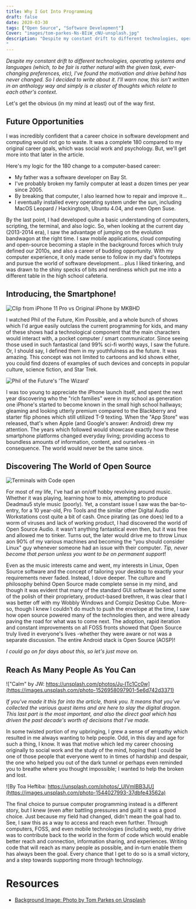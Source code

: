 ```yaml
---
title: Why I Got Into Programming
draft: false
date: 2020-03-30
tags: ["Open Source", "Software Development"]
Cover: "images/tom-parkes-Ns-BIiW_cNU-unsplash.jpg"
description: "Despite my constant drift to different technologies, operating systems and languages (which, to be fair is rather natural with the given task, ever-changing preferences, etc), I've found the motivation and drive behind has never changed. So I decided to write about it. Let's get the obvious (in my mind at least) out of the way first.
"
---
```


_Despite my constant drift to different technologies, operating systems and languages (which, to be fair is rather natural with the given task, ever-changing preferences, etc), I've found the motivation and drive behind has never changed. So I decided to write about it. I'll warn now, this isn't written in an anthology way and simply is a cluster of thoughts which relate to each other's context._

Let's get the obvious (in my mind at least) out of the way first.

## Future Opportunities

I was incredibly confident that a career choice in software development and computing would not go to waste. It was a complete 180 compared to my original career goals, which was social work and psychology. But, we'll get more into that later in the article.

Here's my logic for the 180 change to a computer-based career:

- My father was a software developer on Bay St.
- I've probably broken my family computer at least a dozen times per year since 2005.
- By breaking that computer, I also learned how to repair and improve it...
- I eventually installed every operating system under the sun, including MacOS Leopard / Hackingtosh, Ubuntu 4.04, and even Open Suse.

By the last point, I had developed quite a basic understanding of computers, scripting, the terminal, and also logic. So, when looking at the current day (2013-2014 era), I saw the advantage of jumping on the evolution bandwagon at the right time. I saw mobile applications, cloud computing and open-source becoming a staple in the background forces which truly defined our 2010s, and also a career of budding opportunity. With my computer experience, it only made sense to follow in my dad's footsteps and pursue the world of software development... plus I liked tinkering, and was drawn to the shiny specks of bits and nerdiness which put me into a different table in the high school cafeteria.

## Introducing, the Smartphone!

![Clip from iPhone 11 Pro vs Original iPhone by MKBHD](https://i.ytimg.com/vi/zIjngBAxTr4/maxresdefault.jpg)

I watched Phil of the Future, Kim Possible, and a whole bunch of shows which I'd argue easily outclass the current programming for kids, and many of these shows had a technological component that the main characters would interact with, a pocket computer / smart communicator. Since seeing those used in such fantastical (and 99% sci-fi worth) ways, I saw the future. Or, I should say, I defined them in my youthfulness as the future. It was amazing. This concept was not limited to cartoons and kid shows either, you could find dozens of examples of such devices and concepts in popular culture, science fiction, and Star Trek.

![Phil of the Future's 'The Wizard'](https://vignette.wikia.nocookie.net/philofthefuture/images/3/33/Wizrd_6.JPG/revision/latest?cb=20120207015037)

I was too young to appreciate the iPhone launch itself, and spent the next year discovering who the "rich families" were in my school as generation one iPhone's started to become known in the small high school hallways; gleaming and looking utterly premium compared to the Blackberry and starter flip phones which still utilized T-9 texting. When the "App Store" was released, that's when Apple (and Google's answer: Android) drew my attention. The years which followed would showcase exactly how these smartphone platforms changed everyday living; providing access to boundless amounts of information, content, and ourselves -in consequence. The world would never be the same since.

## Discovering The World of Open Source

![Terminals with Code open](https://images.unsplash.com/photo-1518432031352-d6fc5c10da5a)

For most of my life, I've had an on/off hobby revolving around music. Whether it was playing, learning how to mix, attempting to produce Deadmau5 style music (poorly). Yet, a constant issue I saw was the bar-to-entry, for a 10 year-old, Pro Tools and the similar other Digital Audio Workstations cost quite a bit of cash. Once pirating (as one does) led to a worm of viruses and lack of working product, I had discovered the world of Open Source Audio. it wasn't anything fantastical even then, but it was free and allowed me to tinker. Turns out, the later would drive me to throw Linux aon 90% of my various machines and becoming the "you should consider Linux" guy whenever someone had an issue with their computer. _Tip, never become that person unless you want to be on permanent support_!

Even as the music interests came and went, my interests in Linux, Open Source software and the concept of tailoring your desktop to exactly your requirements never faded. Instead, I dove deeper. The culture and philosophy behind Open Source made complete sense in my mind, and though it was evident that many of the standard GUI software lacked some of the polish of their proprietary, product-based brethren, it was clear that I was better off with my Wobbly Windows and Compiz Desktop Cube. More-so, though I knew I couldn't do much to push the envelope at the time, I saw how open source powered many of the technologies then, and were already paving the road for what was to come next. The adoption, rapid iteration and constant improvements on all FOSS fronts showed that Open Source truly lived in everyone's lives -whether they were aware or not was a separate discussion. The entire Android stack is Open Source (AOSP)!

_I could go on for days about this, so let's just move on._

## Reach As Many People As You Can

!["Calm" by JW: https://unsplash.com/photos/Ju-ITc1Cc0w](https://images.unsplash.com/photo-1526958097901-5e6d742d3371)

_If you've made it this far into the article, thank you. It means that you've collected the various quest items and are here to slay the digital dragon. This last part is the most important, and also the direct goal which has driven the past decade's worth of decisions that I've made._

In some twisted portion of my upbringing, I grew a sense of empathy which resulted in me always wanting to help people. Odd, in this day and age for such a thing, I know. It was that motive which led my career choosing originally to social work and the study of the mind, hoping that I could be one of those people that everyone went to in times of hardship and despair, the one who helped you out of the dark tunnel or perhaps even reminded you to breathe where you thought impossible; I wanted to help the broken and lost.

![By Toa Heftiba: https://unsplash.com/photos/_UIVmIBB3JU](https://images.unsplash.com/photo-1544027993-37dbfe43562a)

The final choice to pursue computer programming instead is a different story, but I knew (even after battling pressures and guilt) it was a good choice. Just because my field had changed, didn't mean the goal had to. See, I saw this as a way to access and reach even further. Through computers, FOSS, and even mobile technologies (including web), my drive was to contribute back to the world in the form of code which would enable better reach and connection, information sharing, and experiences. Writing code that will reach as many people as possible, and in-turn enable them has always been the goal. Every chance that I get to do so is a small victory, and a step towards supporting more through technology.

# Resources

- [Background Image: Photo by Tom Parkes on Unsplash](https://unsplash.com/photos/Ns-BIiW_cNU)
